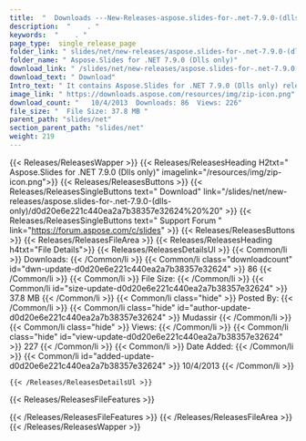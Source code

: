 ```yaml
---
title:  "  Downloads ---New-Releases-aspose.slides-for-.net-7.9.0-(dlls-only) . " 
description:  "    . " 
keywords:  "    . " 
page_type:  single_release_page
folder_link: " slides/net/new-releases/aspose.slides-for-.net-7.9.0-(dlls-only)/"
folder_name: " Aspose.Slides for .NET 7.9.0 (Dlls only)"
download_link: " /slides/net/new-releases/aspose.slides-for-.net-7.9.0-(dlls-only)/d0d20e6e221c440ea2a7b38357e32624"
download_text: " Download"
Intro_text: " It contains Aspose.Slides for .NET 7.9.0 (Dlls only) release."
image_link: " https://downloads.aspose.com/resources/img/zip-icon.png"
download_count: "   10/4/2013  Downloads: 86  Views: 226"
file_size: "  File Size: 37.8 MB "
parent_path: "slides/net"
section_parent_path: "slides/net"
weight: 219 
---
```


{{< Releases/ReleasesWapper >}}
  {{< Releases/ReleasesHeading H2txt=" Aspose.Slides for .NET 7.9.0 (Dlls only)" imagelink="/resources/img/zip-icon.png">}}
  {{< Releases/ReleasesButtons >}}
    {{< Releases/ReleasesSingleButtons text=" Download" link="/slides/net/new-releases/aspose.slides-for-.net-7.9.0-(dlls-only)/d0d20e6e221c440ea2a7b38357e32624%20%20" >}}
    {{< Releases/ReleasesSingleButtons text=" Support Forum " link="https://forum.aspose.com/c/slides" >}}
  {{< Releases/ReleasesButtons >}}
  {{< Releases/ReleasesFileArea >}}
    {{< Releases/ReleasesHeading h4txt="File Details">}}
    {{< Releases/ReleasesDetailsUl >}}
            {{< Common/li  >}} Downloads: {{< /Common/li >}} 
      {{< Common/li class="downloadcount" id="dwn-update-d0d20e6e221c440ea2a7b38357e32624" >}} 86 {{< /Common/li >}} 
      {{< Common/li  >}} File Size: {{< /Common/li >}} 
      {{< Common/li id="size-update-d0d20e6e221c440ea2a7b38357e32624" >}} 37.8 MB {{< /Common/li >}} 
      {{< Common/li  class="hide" >}} Posted By: {{< /Common/li >}} 
      {{< Common/li class="hide" id="author-update-d0d20e6e221c440ea2a7b38357e32624" >}} Mudassir {{< /Common/li >}} 
      {{< Common/li class="hide"  >}} Views: {{< /Common/li >}} 
      {{< Common/li class="hide" id="view-update-d0d20e6e221c440ea2a7b38357e32624" >}} 227 {{< /Common/li >}} 
      {{< Common/li  >}} Date Added: {{< /Common/li >}} 
      {{< Common/li id="added-update-d0d20e6e221c440ea2a7b38357e32624" >}} 10/4/2013 {{< /Common/li >}} 

    {{< /Releases/ReleasesDetailsUl >}}

  {{< Releases/ReleasesFileFeatures >}}
      
  {{< /Releases/ReleasesFileFeatures >}}
 {{< /Releases/ReleasesFileArea >}}
{{< /Releases/ReleasesWapper >}}



